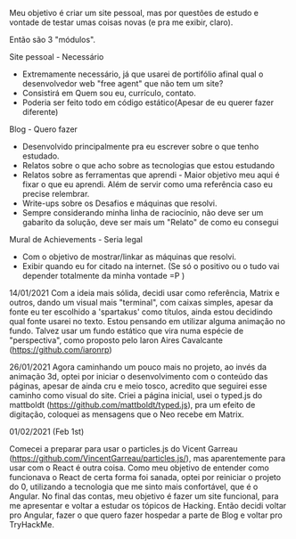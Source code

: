 Meu objetivo é criar um site pessoal, mas por questões de estudo e vontade de testar umas coisas novas (e pra me exibir, claro).

Então são 3 "módulos".

Site pessoal - Necessário
- Extremamente necessário, já que usarei de portifólio afinal qual o desenvolvedor web "free agent" que não tem um site?
- Consistirá em Quem sou eu, currículo, contato.
- Poderia ser feito todo em código estático(Apesar de eu querer fazer diferente)

Blog - Quero fazer
- Desenvolvido principalmente pra eu escrever sobre o que tenho estudado.
- Relatos sobre o que acho sobre as tecnologias que estou estudando
- Relatos sobre as ferramentas que aprendi - Maior objetivo meu aqui é fixar o que eu aprendi. Além de servir como uma referência caso eu precise relembrar.
- Write-ups sobre os Desafios e máquinas que resolvi. 
- Sempre considerando minha linha de raciocínio, não deve ser um gabarito da solução, deve ser mais um "Relato" de como eu consegui

Mural de Achievements - Seria legal
- Com o objetivo de mostrar/linkar as máquinas que resolvi.
- Exibir quando eu for citado na internet. (Se só o positivo ou o tudo vai depender totalmente da minha vontade =P )


14/01/2021
Com a ideia mais sólida, decidi usar como referência, Matrix e outros, dando um visual mais "terminal", com caixas simples, apesar da fonte eu ter escolhido a 'spartakus' como títulos, ainda estou decidindo qual fonte usarei no texto.
Estou pensando em utilizar alguma animação no fundo.
Talvez usar um fundo estático que vira numa espécie de "perspectiva", como proposto pelo Iaron Aires Cavalcante (https://github.com/iaronrp)

26/01/2021
Agora caminhando um pouco mais no projeto, ao invés da animação 3d, optei por iniciar o desenvolvimento com o conteúdo das páginas, apesar de ainda cru e meio tosco, acredito que seguirei esse caminho como visual do site.
Criei a página inicial, usei o typed.js do mattboldt (https://github.com/mattboldt/typed.js), pra um efeito de digitação, coloquei as mensagens que o Neo recebe em Matrix.

01/02/2021 (Feb 1st)

Comecei a preparar para usar o particles.js do Vicent Garreau (https://github.com/VincentGarreau/particles.js/), mas aparentemente para usar com o React é outra coisa.
Como meu objetivo de entender como funcionava o React de certa forma foi sanada, optei por reiniciar o projeto do 0, utilizando a tecnologia que me sinto mais confortável, que é o Angular. 
No final das contas, meu objetivo é fazer um site funcional, para me apresentar e voltar a estudar os tópicos de Hacking. Então decidi voltar pro Angular, fazer o que quero fazer hospedar a parte de Blog e voltar pro TryHackMe.
